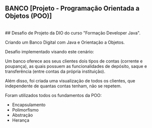 ## BANCO [Projeto -  Programação Orientada a Objetos (POO)]
<br>
## Desafio de Projeto da DIO do curso "Formação Developer Java".

Criando um Banco Digital com Java e Orientação a Objetos.

Desafio implementado visando este cenário: 

Um banco oferece aos seus clientes dois tipos de contas (corrente e poupança), as quais possuem as funcionalidades de depósito, saque e transferência (entre contas da própria instituição).

Além disso, foi criada uma visualização de todos os clientes, que independente de quantas contas tenham, não se repetem.

Foram utilizados todos os fundamentos da POO:

- Encapsulamento
- Polimorfismo
- Abstração
- Herança
